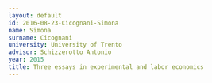 ```yaml
---
layout: default 
id: 2016-08-23-Cicognani-Simona
name: Simona
surname: Cicognani
university: University of Trento
advisor: Schizzerotto Antonio
year: 2015
title: Three essays in experimental and labor economics
---
```

